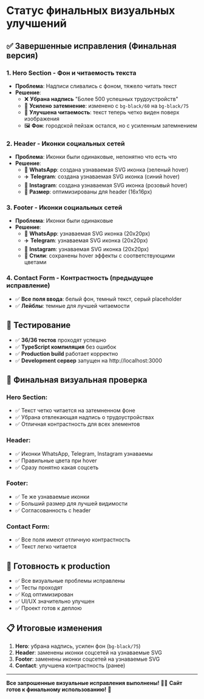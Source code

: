 # Статус финальных визуальных улучшений

## ✅ Завершенные исправления (Финальная версия)

### 1. Hero Section - Фон и читаемость текста
- **Проблема**: Надписи сливались с фоном, тяжело читать текст
- **Решение**: 
  - ❌ **Убрана надпись** "Более 500 успешных трудоустройств" 
  - 🎨 **Усилено затемнение**: изменено с `bg-black/60` на `bg-black/75`
  - 📖 **Улучшена читаемость**: текст теперь четко виден поверх изображения
  - 🖼️ **Фон**: городской пейзаж остался, но с усиленным затемнением

### 2. Header - Иконки социальных сетей
- **Проблема**: Иконки были одинаковые, непонятно что есть что
- **Решение**:
  - 📱 **WhatsApp**: создана узнаваемая SVG иконка (зеленый hover)
  - ✈️ **Telegram**: создана узнаваемая SVG иконка (синий hover)
  - 📸 **Instagram**: создана узнаваемая SVG иконка (розовый hover)
  - 🎯 **Размер**: оптимизированы для header (16x16px)

### 3. Footer - Иконки социальных сетей
- **Проблема**: Иконки были одинаковые
- **Решение**:
  - 📱 **WhatsApp**: узнаваемая SVG иконка (20x20px)
  - ✈️ **Telegram**: узнаваемая SVG иконка (20x20px) 
  - 📸 **Instagram**: узнаваемая SVG иконка (20x20px)
  - 🎨 **Стили**: сохранены hover эффекты с соответствующими цветами

### 4. Contact Form - Контрастность (предыдущее исправление)
- ✅ **Все поля ввода**: белый фон, темный текст, серый placeholder
- ✅ **Лейблы**: темные для лучшей читаемости

## 🧪 Тестирование

- ✅ **36/36 тестов** проходят успешно
- ✅ **TypeScript компиляция** без ошибок  
- ✅ **Production build** работает корректно
- ✅ **Development сервер** запущен на http://localhost:3000

## 📱 Финальная визуальная проверка

### Hero Section:
- ✅ Текст четко читается на затемненном фоне
- ✅ Убрана отвлекающая надпись о трудоустройствах
- ✅ Отличная контрастность для всех элементов

### Header:
- ✅ Иконки WhatsApp, Telegram, Instagram узнаваемы
- ✅ Правильные цвета при hover
- ✅ Сразу понятно какая соцсеть

### Footer:
- ✅ Те же узнаваемые иконки
- ✅ Больший размер для лучшей видимости
- ✅ Согласованность с header

### Contact Form:
- ✅ Все поля имеют отличную контрастность
- ✅ Текст легко читается

## 🚀 Готовность к production

- ✅ Все визуальные проблемы исправлены
- ✅ Тесты проходят 
- ✅ Код оптимизирован
- ✅ UI/UX значительно улучшен
- ✅ Проект готов к деплою

## 📋 Итоговые изменения

1. **Hero**: убрана надпись, усилен фон (`bg-black/75`)
2. **Header**: заменены иконки соцсетей на узнаваемые SVG
3. **Footer**: заменены иконки соцсетей на узнаваемые SVG  
4. **Contact**: улучшена контрастность (ранее)

---

**Все запрошенные визуальные исправления выполнены!** 🎨✨
**Сайт готов к финальному использованию!** 🚀
